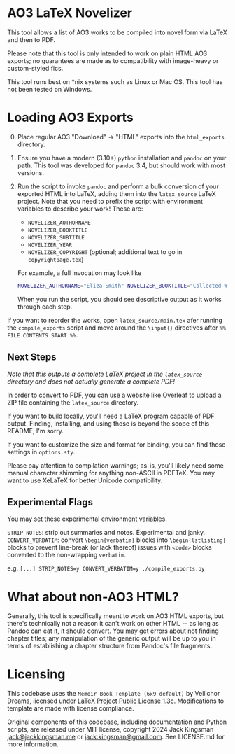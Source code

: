 # AO3 LaTeX Novelizer

This tool allows a list of AO3 works to be compiled into novel form via LaTeX and then to PDF.

Please note that this tool is only intended to work on plain HTML AO3 exports; no guarantees are made as to compatibility with image-heavy or custom-styled fics.

This tool runs best on *nix systems such as Linux or Mac OS. This tool has not been tested on Windows.

# Loading AO3 Exports

0. Place regular AO3 "Download" -> "HTML" exports into the `html_exports` directory.
1. Ensure you have a modern (3.10+) `python` installation and `pandoc` on your path. This tool was developed for `pandoc` 3.4, but should work with most versions.
2. Run the script to invoke `pandoc` and perform a bulk conversion of your exported HTML into LaTeX, adding them into the `latex_source` LaTeX project. Note that you need to prefix the script with environment variables to describe your work! These are:
    * `NOVELIZER_AUTHORNAME`
    * `NOVELIZER_BOOKTITLE`
    * `NOVELIZER_SUBTITLE`
    * `NOVELIZER_YEAR`
    * `NOVELIZER_COPYRIGHT` (optional; additional text to go in `copyrightpage.tex`)

    For example, a full invocation may look like
    ```bash
    NOVELIZER_AUTHORNAME="Eliza Smith" NOVELIZER_BOOKTITLE="Collected Works" NOVELIZER_SUBTITLE="AO3 Follies" NOVELIZER_YEAR="1984" ./compile_exports.py
    ```

    When you run the script, you should see descriptive output as it works through each step.

If you want to reorder the works, open `latex_source/main.tex` afer running the `compile_exports` script and move around the `\input{}` directives after `%% FILE CONTENTS START %%`.

## Next Steps

*Note that this outputs a complete LaTeX project in the `latex_source` directory and does not actually generate a complete PDF!*

In order to convert to PDF, you can use a website like Overleaf to upload a ZIP file containing the `latex_source` directory.

If you want to build locally, you'll need a LaTeX program capable of PDF output. Finding, installing, and using those is beyond the scope of this README, I'm sorry.

If you want to customize the size and format for binding, you can find those settings in `options.sty`.

Please pay attention to compilation warnings; as-is, you'll likely need some manual character shimming for anything non-ASCII in PDFTeX. You may want to use XeLaTeX for better Unicode compatibility.

## Experimental Flags
You may set these experimental environment variables.

`STRIP_NOTES`: strip out summaries and notes. Experimental and janky.
`CONVERT_VERBATIM`: convert `\begin{verbatim}` blocks into `\begin{lstlisting}` blocks to prevent line-break (or lack thereof) issues with `<code>` blocks converted to the non-wrapping `verbatim`.

e.g. `[...] STRIP_NOTES=y CONVERT_VERBATIM=y ./compile_exports.py`

# What about non-AO3 HTML?
Generally, this tool is specifically meant to work on AO3 HTML exports, but there's technically not a reason it can't work on other HTML -- as long as Pandoc can eat it, it should convert. You may get errors about not finding chapter titles; any manipulation of the generic output will be up to you in terms of establishing a chapter structure from Pandoc's file fragments.

# Licensing

This codebase uses the `Memoir Book Template (6x9 default)` by Vellichor Dreams, licensed under [LaTeX Project Public License 1.3c](https://www.latex-project.org/lppl/lppl-1-3c/). Modifications to template are made with license compliance.

Original components of this codebase, including documentation and Python scripts, are released under MIT license, copyright 2024 Jack Kingsman <jack@jackkingsman.me> or <jack.kingsman@gmail.com>. See LICENSE.md for more information.
